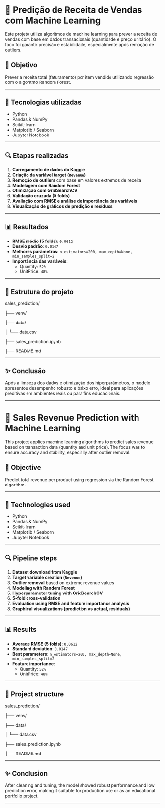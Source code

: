 # 🛒 Predição de Receita de Vendas com Machine Learning

Este projeto utiliza algoritmos de machine learning para prever a receita de vendas com base em dados transacionais (quantidade e preço unitário). O foco foi garantir precisão e estabilidade, especialmente após remoção de outliers.

## 📌 Objetivo
Prever a receita total (faturamento) por item vendido utilizando regressão com o algoritmo Random Forest.

---

## 🧠 Tecnologias utilizadas
- Python
- Pandas & NumPy
- Scikit-learn
- Matplotlib / Seaborn
- Jupyter Notebook

---

## 🔍 Etapas realizadas

1. **Carregamento de dados do Kaggle**
2. **Criação da variável target (`Revenue`)**
3. **Remoção de outliers** com base em valores extremos de receita
4. **Modelagem com Random Forest**
5. **Otimização com GridSearchCV**
6. **Validação cruzada (5 folds)**
7. **Avaliação com RMSE e análise de importância das variáveis**
8. **Visualização de gráficos de predição e resíduos**

---

## 📊 Resultados

- **RMSE médio (5 folds)**: `0.0612`
- **Desvio padrão**: `0.0147`
- **Melhores parâmetros**: `n_estimators=200, max_depth=None, min_samples_split=2`
- **Importância das variáveis**:
  - Quantity: `52%`
  - UnitPrice: `48%`

---

## 📁 Estrutura do projeto

sales_prediction/

├── venv/

├── data/

│ └── data.csv

├── sales_prediction.ipynb

├── README.md

---

## ✨ Conclusão

Após a limpeza dos dados e otimização dos hiperparâmetros, o modelo apresentou desempenho robusto e baixo erro, ideal para aplicações preditivas em ambientes reais ou para fins educacionais.

---

# 🛒 Sales Revenue Prediction with Machine Learning

This project applies machine learning algorithms to predict sales revenue based on transaction data (quantity and unit price). The focus was to ensure accuracy and stability, especially after outlier removal.

## 📌 Objective
Predict total revenue per product using regression via the Random Forest algorithm.

---

## 🧠 Technologies used
- Python
- Pandas & NumPy
- Scikit-learn
- Matplotlib / Seaborn
- Jupyter Notebook

---

## 🔍 Pipeline steps

1. **Dataset download from Kaggle**
2. **Target variable creation (`Revenue`)**
3. **Outlier removal** based on extreme revenue values
4. **Modeling with Random Forest**
5. **Hyperparameter tuning with GridSearchCV**
6. **5-fold cross-validation**
7. **Evaluation using RMSE and feature importance analysis**
8. **Graphical visualizations (prediction vs actual, residuals)**

---

## 📊 Results

- **Average RMSE (5 folds)**: `0.0612`
- **Standard deviation**: `0.0147`
- **Best parameters**: `n_estimators=200, max_depth=None, min_samples_split=2`
- **Feature importance**:
  - Quantity: `52%`
  - UnitPrice: `48%`

---

## 📁 Project structure

sales_prediction/

├── venv/

├── data/

│ └── data.csv

├── sales_prediction.ipynb

├── README.md

---

## ✨ Conclusion

After cleaning and tuning, the model showed robust performance and low prediction error, making it suitable for production use or as an educational portfolio project.

---
